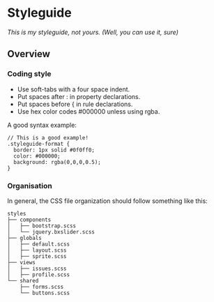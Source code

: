 # Styleguide
_This is my styleguide, not yours. (Well, you can use it, sure)_

## Overview

### Coding style

- Use soft-tabs with a four space indent.
- Put spaces after : in property declarations.
- Put spaces before { in rule declarations.
- Use hex color codes #000000 unless using rgba.

A good syntax example:

```
// This is a good example!
.styleguide-format {
  border: 1px solid #0f0ff0;
  color: #000000;
  background: rgba(0,0,0,0.5);
}
```

### Organisation

In general, the CSS file organization should follow something like this:

```
styles
├── components
│   ├── bootstrap.scss
│   └── jquery.bxslider.scss
├── globals
│   ├── default.scss
│   ├── layout.scss
│   ├── sprite.scss
├── views
│   ├── issues.scss
│   ├── profile.scss
└── shared
    ├── forms.scss
    └── buttons.scss
```

